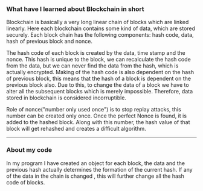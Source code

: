 
### What have I learned about Blockchain in short

Blockchain is basically a very long linear chain of blocks which are linked linearly. Here each blockchain contains some kind of data, which are stored securely. Each block chain has the following components: hash code, data, hash of previous block and nonce.

The hash code of each block is created by the data, time stamp and the nonce. This hash is unique to the block, we can recalculate the hash code from the data, but we can never find the data from the hash, which is actually encrypted. Making of the hash code is also dependent on the hash of previous block, this means that the hash of a block is dependent on the previous block also. Due to this, to change the data of a block we have to alter all the subsequent blocks which is merely impossible. Therefore, data stored in blockchain is considered incorruptible. 

Role of nonce("number only used once") is to stop replay attacks, this number can be created only once. Once the perfect Nonce is found, it is added to the hashed block. Along with this number, the hash value of that block will get rehashed and creates a difficult algorithm. 
___
### About my code

In my program I have created an object for each block, the data and the previous hash actually determines the  formation of the current hash. If any of the data in the chain is changed , this will further change all the hash code of blocks.
